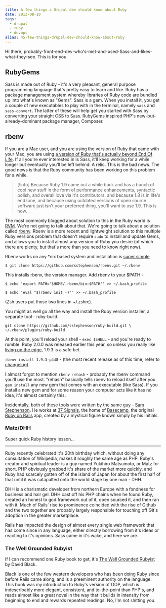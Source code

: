 ```yaml
---
title: A few things a Drupal dev should know about Ruby
date: 2013-08-10
tags: 
  - drupal
  - ruby
  - devops
alias: 45-few-things-drupal-dev-should-know-about-ruby
---
```


Hi there, probably-front-end-dev-who's-met-and-used-Sass-and-likes-what-they-see. This is for you.

## RubyGems

Sass is made out of Ruby - it's a very pleasant, general purpose programming language that's pretty easy to learn and like. Ruby has a package management system whereby libraries of Ruby code are bundled up into what's known as "Gems". Sass is a gem. When you install it, you get a couple of new executables to play with in the terminal, namely `sass` and `sass-convert`. The latter of these will help get you started with Sass by converting your straight CSS to Sass. RubyGems inspired PHP's new-but-already-dominant package manager, Composer.

## rbenv

If you are a Mac user, and you are using the version of Ruby that came with your Mac, you are using [a version of Ruby that's actually beyond End Of Life](http://www.ruby-lang.org/en/news/2013/06/30/we-retire-1-8-7/). If all you're ever interested in is Sass, it'll keep working for a while longer but eventually you'll be left behind. A relic. This is the bad news. The good news is that the Ruby community has been working on this problem for a while.

> [!info]
> Because Ruby 1.9 came out a while back and has a bunch of cool new stuff in the form of performance enhancements, syntactic polish, and overall love via it's contributors, and because 1.8 is in life's endzone, and because using outdated versions of open source software just isn't your preferred thing, you'll want to use 1.9. This is how.

The most commonly blogged about solution to this in the Ruby world is [RVM](http://rvm.io/). We're not going to talk about that. We're going to talk about a solution called [rbenv](https://github.com/sstephenson/rbenv). Rbenv is a more recent and lightweight solution to this multiple Ruby versions problem that doesn't require `sudo` to install and update Gems, and allows you to install almost any version of Ruby you desire (of which there are plenty, but that's more than you need to know right now). 

Rbenv works on any *nix based system and installation is [super simple](https://github.com/sstephenson/rbenv#basic-github-checkout)

`$ git clone https://github.com/sstephenson/rbenv.git ~/.rbenv`

This installs rbenv, the version manager. Add rbenv to your $PATH - 

`$ echo 'export PATH="$HOME/.rbenv/bin:$PATH"' >> ~/.bash_profile` 

`$ echo 'eval "$(rbenv init -)"' >> ~/.bash_profile`

(Zsh users put those two lines in ~/.zshrc).

You might as well go all the way and install the Ruby version installer, a separate tool - ruby-build.

`git clone https://github.com/sstephenson/ruby-build.git \ ~/.rbenv/plugins/ruby-build`

At this point, you'll reload your shell - `exec $SHELL` - and you're ready to rumble. Ruby 2.0.0 was released earlier this year, so unless you really like [living on the edge](http://drupalcode.org/project/media.git), 1.9.3 is a safe bet.

`rbenv install 1.9.3-p448` - (the most recent release as of this time, refer to [changelog](https://github.com/sstephenson/ruby-build/blob/master/CHANGELOG.md)). 

I almost forgot to mention `rbenv rehash` - probably the rbenv command you'll use the most. "rehash" basically tells rbenv to reload itself after you `gem install` any new gem that comes with an executable (like Sass). If you install a new gem and for some reason your computer acts like it has no idea, it's almost certainly this.

Incidentally, both of these tools were written by the same guy - [Sam Stephenson](https://github.com/sstephenson). He works at [37 Signals](https://37signals.com/), the home of [Basecamp](https://basecamp.com/), the original [Ruby on Rails](http://rubyonrails.org/) app, created by a mystical figure known simply by his initials.

### Matz/DHH

Super quick Ruby history lesson...

----

Ruby recently celebrated it's 20th birthday which, without doing any consultation of Wikipedia, makes it roughly the same age as PHP. Ruby's creator and spiritual leader is a guy named Yukihiro Matsumoto, or Matz for short. PHP obviously grabbed it's share of the market more quickly, and Ruby had scarcely gotten off of the island of Japan for about the first half of that until it was catapulted onto the world stage by one man - DHH.

DHH is a charismatic developer from northern Europe with a fondness for business and hair gel. DHH cast off his PHP chains when he found Ruby, created an honest to god framework out of it, open sourced it, and then ran with it. Much of Rails' rise to prominence coincided with the rise of Github and the two together are probably largely responsible for touching off Git's adoption in the greater marketplace.

Rails has impacted the design of almost every single web framework that has come since in any language, either directly borrowing from it's ideas or reacting to it's opinions. Sass came in it's wake, and here we are.

### The Well Grounded Rubyist

If I can recommend one Ruby book to get, it's [The Well Grounded Rubyist](http://www.manning.com/black2/) by David Black.

Black is one of the few western developers who has been doing Ruby since before Rails came along, and is a preeminent authority on the language. This book was my introduction to Ruby's version of OOP, which is indescribably more elegant, consistent, and to-the-point than PHP's, and reads almost like a great novel in the way that it builds in intensity from beginning to end and rewards repeated readings. No, I'm not shitting you.